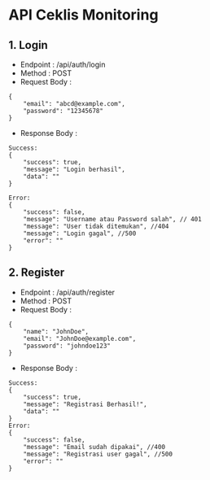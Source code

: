 # API Ceklis Monitoring

## 1. Login

- Endpoint : /api/auth/login
- Method : POST
- Request Body :

```
{
    "email": "abcd@example.com",
    "password": "12345678"
}
```

- Response Body :

```
Success:
{
    "success": true,
    "message": "Login berhasil",
    "data": ""
}

Error:
{
    "success": false,
    "message": "Username atau Password salah", // 401
    "message": "User tidak ditemukan", //404
    "message": "Login gagal", //500
    "error": ""
}
```

## 2. Register

- Endpoint : /api/auth/register
- Method : POST
- Request Body :

```
{
    "name": "JohnDoe",
    "email": "JohnDoe@example.com",
    "password": "johndoe123"
}
```

- Response Body :

```
Success:
{
    "success": true,
    "message": "Registrasi Berhasil!",
    "data": ""
}
Error:
{
    "success": false,
    "message": "Email sudah dipakai", //400
    "message": "Registrasi user gagal", //500
    "error": ""
}
```
